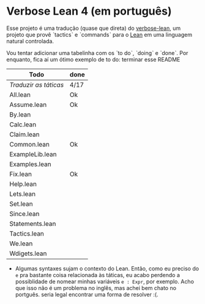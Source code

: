 # Verbose Lean 4 (em português)

Esse projeto é uma tradução (quase que direta) do [verbose-lean](https://github.com/PatrickMassot/verbose-lean4), um projeto que provê ˋtacticsˋ e ˋcommandsˋ para o
[Lean](https://leanprover-community.github.io/) em uma linguagem natural controlada.

Vou tentar adicionar uma tabelinha com os ˋto doˋ, ˋdoingˋ e ˋdoneˋ. Por enquanto, fica aí um ótimo exemplo
de to do: terminar esse README

| Todo | done |
| ---- | ---- |
| *Traduzir as táticas* | 4/17 |
| All.lean              | Ok |
| Assume.lean           | Ok |
| By.lean               |  |
| Calc.lean             |  |
| Claim.lean            |  |
| Common.lean           | Ok |
| ExampleLib.lean       |  |
| Examples.lean         |  |
| Fix.lean              | Ok |
| Help.lean             |  |
| Lets.lean             |  |
| Set.lean              |  |
| Since.lean            |  |
| Statements.lean       |  |
| Tactics.lean          |  |
| We.lean               |  |
| Wdigets.lean          |  |

- Algumas syntaxes sujam o contexto do Lean. Então, como eu preciso do `e` pra bastante coisa relacionada às táticas, eu acabo perdendo a possiblidade de nomear minhas variáveis `e : Expr`, por exemplo. Acho que isso não é um problema no inglês, mas achei bem chato no portguês. seria legal encontrar uma forma de resolver :(.
